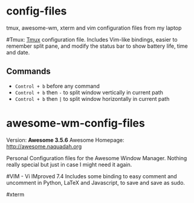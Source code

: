 # config-files
tmux, awesome-wm, xterm and vim configuration files from my laptop


#Tmux:
[Tmux](http://tmux.sourceforge.net/) configuration file. Includes Vim-like bindings, easier to remember split pane,  and modify the status bar to show battery life, time and date. 

Commands
--------

* `Control + b` before any command
* `Control + b` then `-` to split window vertically in current path
* `Control + b` then `|` to split window horizontally in current path

# awesome-wm-config-files
Version: **Awesome 3.5.6** Awesome Homepage: http://awesome.naquadah.org

Personal Configuration files for the Awesome Window Manager. Nothing really special but just in case I might need it again. 

#VIM - Vi IMproved 7.4
Includes some binding to easy comment and uncomment in Python, LaTeX and Javascript, to save and save as sudo. 

#xterm


